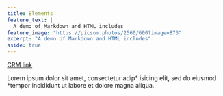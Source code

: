 ```yaml
---
title: Elements
feature_text: |
  A demo of Markdown and HTML includes
feature_image: "https://picsum.photos/2560/600?image=873"
excerpt: "A demo of Markdown and HTML includes"
aside: true
---
```


[CRM link](_posts/2022-01-02-CRM.md)

Lorem ipsum dolor sit amet, consectetur adip* isicing elit, sed do eiusmod *tempor incididunt ut labore et dolore magna aliqua.

